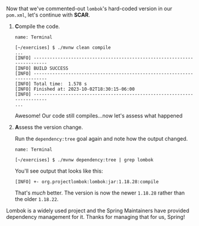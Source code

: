 Now that we've commented-out `lombok`'s hard-coded version in our `pom.xml`, let's continue with **SCAR**.

1. **C**ompile the code.

   ```dashboard:open-dashboard
   name: Terminal
   ```

   ```shell
   [~/exercises] $ ./mvnw clean compile
   ...
   [INFO] ------------------------------------------------------------------------
   [INFO] BUILD SUCCESS
   [INFO] ------------------------------------------------------------------------
   [INFO] Total time:  1.578 s
   [INFO] Finished at: 2023-10-02T18:30:15-06:00
   [INFO] ------------------------------------------------------------------------
   ...
   ```

   Awesome! Our code still compiles...now let's assess what happened

1. **A**ssess the version change.

   Run the `dependency:tree` goal again and note how the output changed.

   ```dashboard:open-dashboard
   name: Terminal
   ```

   ```shell
   [~/exercises] $ ./mvnw dependency:tree | grep lombok
   ```

   You'll see output that looks like this:

   ```shell
   [INFO] +- org.projectlombok:lombok:jar:1.18.28:compile
   ```

   That's _much_ better. The version is now the newer `1.18.28` rather than the older `1.18.22`.

Lombok is a widely used project and the Spring Maintainers have provided dependency management for it. Thanks for managing that for us, Spring!
